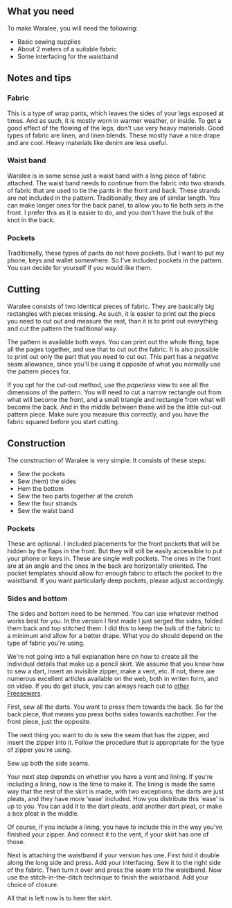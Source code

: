 ## What you need

To make Waralee, you will need the following:

  - Basic sewing supplies
  - About 2 meters of a suitable fabric 
  - Some interfacing for the waistband 

## Notes and tips

### Fabric

This is a type of wrap pants, which leaves the sides of your legs exposed at times. And as 
such, it is mostly worn in warmer weather, or inside. To get a good effect of the flowing
of the legs, don't use very heavy materials. Good types of fabric are linen, and linen blends.
These mostly have a nice drape and are cool. Heavy materials like denim are less useful. 

### Waist band

Waralee is in some sense just a waist band with a long piece of fabric attached. The waist 
band needs to continue from the fabric into two strands of fabric that are used to tie the
pants in the front and back. These strands are not included in the pattern. Traditionally,
they are of similar length. You can make longer ones for the back panel, to allow you to 
tie both sets in the front. I prefer this as it is easier to do, and you don't have the bulk 
of the knot in the back.

### Pockets

Traditionally, these types of pants do not have pockets. But I want to put my phone, keys 
and wallet somewhere. So I've included pockets in the pattern. You can decide for yourself 
if you would like them.

## Cutting

Waralee consists of two identical pieces of fabric. They are basically big rectangles with 
pieces missing. As such, it is easier to print out the piece you need to cut out and 
measure the rest, than it is to print out everything and cut the pattern the traditional
way.

The pattern is available both ways. You can print out the whole thing, tape all the pages
together, and use that to cut out the fabric. It is also possible to print out only the 
part that you need to cut out. This part has a *negative* seam allowance, since you'll 
be using it opposite of what you normally use the pattern pieces for. 

If you opt for the cut-out method, use the *paperless* view to see all the dimensions
of the pattern. You will need to cut a narrow rectangle out from what will become the 
front, and a small triangle and rectangle from what will become the back. And in the 
middle between these will be the little cut-out pattern piece. Make sure you measure 
this correctly, and you have the fabric squared before you start cutting.

## Construction

The construction of Waralee is very simple. It consists of these steps:

- Sew the pockets
- Sew (hem) the sides
- Hem the bottom
- Sew the two parts together at the crotch
- Sew the four strands
- Sew the waist band

### Pockets

These are optional. I included placements for the front pockets that will be hidden by
the flaps in the front. But they will still be easily accessible to put your phone or 
keys in. These are single welt pockets. The ones in the front are at an angle and the 
ones in the back are horizontally oriented. The pocket templates should allow for enough 
fabric to attach the pocket to the waistband. If you want particularly deep pockets, 
please adjust accordingly.

### Sides and bottom

The sides and bottom need to be hemmed. You can use whatever method works best for you.
In the version I first made I just serged the sides, folded them back and top stitched 
them. I did this to keep the bulk of the fabric to a minimum and allow for a better 
drape. What you do should depend on the type of fabric you're using.

We're not going into a full explanation here on how to create all the individual details 
that make up a pencil skirt. We assume that you know how to sew a dart, insert an invisible 
zipper, make a vent, etc. If not, there are numerous excellent articles available on the 
web, both in writen form, and on video. If you do get stuck, you can always reach out to 
[other Freesewers](https://gitter.im/freesewing/help).

First, sew all the darts. You want to press them towards the back. So for the back piece, 
that means you press boths sides towards eachother. For the front piece, just the opposite.

The next thing you want to do is sew the seam that has the zipper, and insert the zipper 
into it. Follow the procedure that is appropriate for the type of zipper you're using.

Sew up both the side seams.

Your next step depends on whether you have a vent and lining. If you're including a lining,
now is the time to make it. The lining is made the same way that the rest of the skirt is 
made, with two exceptions; the darts are just pleats, and they have more 'ease' included. 
How you distribute this 'ease' is up to you. You can add it to the dart pleats, add another 
dart pleat, or make a box pleat in the middle. 

Of course, if you include a lining, you have to include this in the way you've finished 
your zipper. And connect it to the vent, if your skirt has one of those.

Next is attaching the waistband if your version has one. First fold it double along the 
long side and press. Add your interfacing. Sew it to the right side of the fabric. Then 
turn it over and press the seam into the waistband. Now use the stitch-in-the-ditch 
technique to finish the waistband. Add your choice of closure.

All that is left now is to hem the skirt. 
